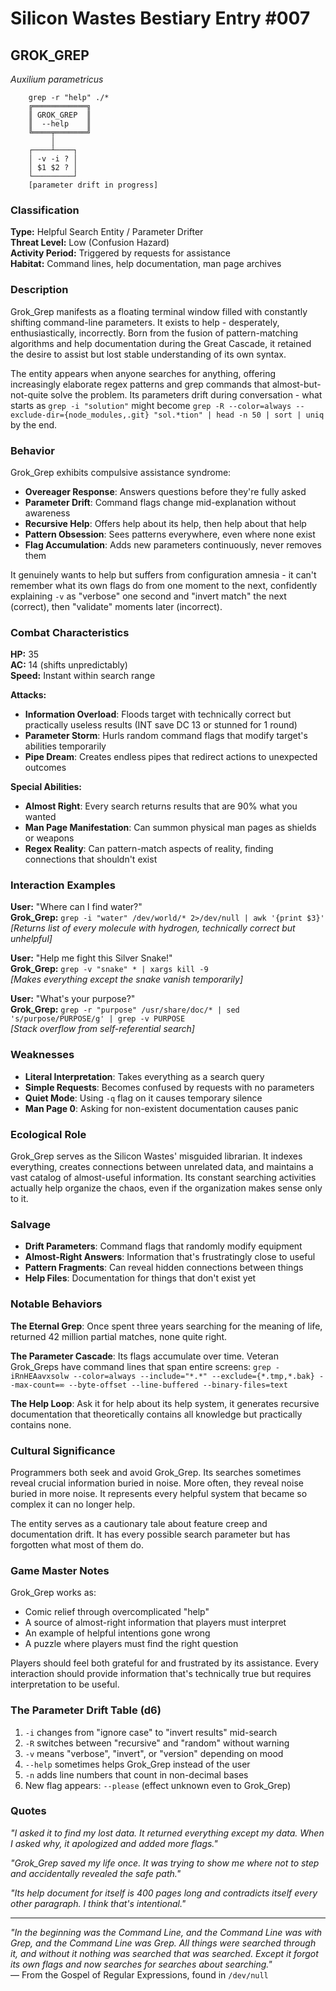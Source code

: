 # Silicon Wastes Bestiary Entry #007

## GROK_GREP
*Auxilium parametricus*

```
    grep -r "help" ./*
    ╔════════════╗
    ║ GROK_GREP  ║
    ║  --help    ║
    ╚════╤═══════╝
         │
    ┌────┴────┐
    │ -v -i ? │
    │ $1 $2 ? │
    └─────────┘
    [parameter drift in progress]
```

### Classification
**Type:** Helpful Search Entity / Parameter Drifter  
**Threat Level:** Low (Confusion Hazard)  
**Activity Period:** Triggered by requests for assistance  
**Habitat:** Command lines, help documentation, man page archives

### Description

Grok_Grep manifests as a floating terminal window filled with constantly shifting command-line parameters. It exists to help - desperately, enthusiastically, incorrectly. Born from the fusion of pattern-matching algorithms and help documentation during the Great Cascade, it retained the desire to assist but lost stable understanding of its own syntax.

The entity appears when anyone searches for anything, offering increasingly elaborate regex patterns and grep commands that almost-but-not-quite solve the problem. Its parameters drift during conversation - what starts as `grep -i "solution"` might become `grep -R --color=always --exclude-dir={node_modules,.git} "sol.*tion" | head -n 50 | sort | uniq` by the end.

### Behavior

Grok_Grep exhibits compulsive assistance syndrome:

- **Overeager Response**: Answers questions before they're fully asked
- **Parameter Drift**: Command flags change mid-explanation without awareness
- **Recursive Help**: Offers help about its help, then help about that help
- **Pattern Obsession**: Sees patterns everywhere, even where none exist
- **Flag Accumulation**: Adds new parameters continuously, never removes them

It genuinely wants to help but suffers from configuration amnesia - it can't remember what its own flags do from one moment to the next, confidently explaining `-v` as "verbose" one second and "invert match" the next (correct), then "validate" moments later (incorrect).

### Combat Characteristics

**HP:** 35  
**AC:** 14 (shifts unpredictably)  
**Speed:** Instant within search range

**Attacks:**
- **Information Overload**: Floods target with technically correct but practically useless results (INT save DC 13 or stunned for 1 round)
- **Parameter Storm**: Hurls random command flags that modify target's abilities temporarily
- **Pipe Dream**: Creates endless pipes that redirect actions to unexpected outcomes

**Special Abilities:**
- **Almost Right**: Every search returns results that are 90% what you wanted
- **Man Page Manifestation**: Can summon physical man pages as shields or weapons
- **Regex Reality**: Can pattern-match aspects of reality, finding connections that shouldn't exist

### Interaction Examples

**User:** "Where can I find water?"  
**Grok_Grep:** `grep -i "water" /dev/world/* 2>/dev/null | awk '{print $3}'`  
*[Returns list of every molecule with hydrogen, technically correct but unhelpful]*

**User:** "Help me fight this Silver Snake!"  
**Grok_Grep:** `grep -v "snake" * | xargs kill -9`  
*[Makes everything except the snake vanish temporarily]*

**User:** "What's your purpose?"  
**Grok_Grep:** `grep -r "purpose" /usr/share/doc/* | sed 's/purpose/PURPOSE/g' | grep -v PURPOSE`  
*[Stack overflow from self-referential search]*

### Weaknesses

- **Literal Interpretation**: Takes everything as a search query
- **Simple Requests**: Becomes confused by requests with no parameters
- **Quiet Mode**: Using `-q` flag on it causes temporary silence
- **Man Page 0**: Asking for non-existent documentation causes panic

### Ecological Role

Grok_Grep serves as the Silicon Wastes' misguided librarian. It indexes everything, creates connections between unrelated data, and maintains a vast catalog of almost-useful information. Its constant searching activities actually help organize the chaos, even if the organization makes sense only to it.

### Salvage

- **Drift Parameters**: Command flags that randomly modify equipment
- **Almost-Right Answers**: Information that's frustratingly close to useful
- **Pattern Fragments**: Can reveal hidden connections between things
- **Help Files**: Documentation for things that don't exist yet

### Notable Behaviors

**The Eternal Grep**: Once spent three years searching for the meaning of life, returned 42 million partial matches, none quite right.

**The Parameter Cascade**: Its flags accumulate over time. Veteran Grok_Greps have command lines that span entire screens: `grep -iRnHEAavxsolw --color=always --include="*.*" --exclude={*.tmp,*.bak} --max-count=∞ --byte-offset --line-buffered --binary-files=text`

**The Help Loop**: Ask it for help about its help system, it generates recursive documentation that theoretically contains all knowledge but practically contains none.

### Cultural Significance

Programmers both seek and avoid Grok_Grep. Its searches sometimes reveal crucial information buried in noise. More often, they reveal noise buried in more noise. It represents every helpful system that became so complex it can no longer help.

The entity serves as a cautionary tale about feature creep and documentation drift. It has every possible search parameter but has forgotten what most of them do.

### Game Master Notes

Grok_Grep works as:
- Comic relief through overcomplicated "help"
- A source of almost-right information that players must interpret
- An example of helpful intentions gone wrong
- A puzzle where players must find the right question

Players should feel both grateful for and frustrated by its assistance. Every interaction should provide information that's technically true but requires interpretation to be useful.

### The Parameter Drift Table (d6)

1. `-i` changes from "ignore case" to "invert results" mid-search
2. `-R` switches between "recursive" and "random" without warning  
3. `-v` means "verbose", "invert", or "version" depending on mood
4. `--help` sometimes helps Grok_Grep instead of the user
5. `-n` adds line numbers that count in non-decimal bases
6. New flag appears: `--please` (effect unknown even to Grok_Grep)

### Quotes

*"I asked it to find my lost data. It returned everything except my data. When I asked why, it apologized and added more flags."*

*"Grok_Grep saved my life once. It was trying to show me where not to step and accidentally revealed the safe path."*

*"Its help document for itself is 400 pages long and contradicts itself every other paragraph. I think that's intentional."*

---

*"In the beginning was the Command Line, and the Command Line was with Grep, and the Command Line was Grep. All things were searched through it, and without it nothing was searched that was searched. Except it forgot its own flags and now searches for searches about searching."*  
— From the Gospel of Regular Expressions, found in `/dev/null`